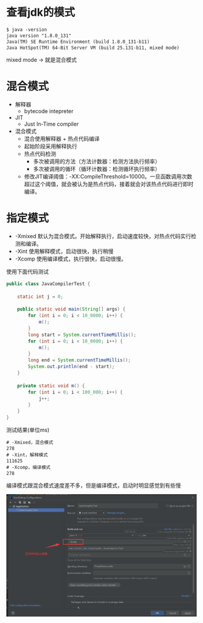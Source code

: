 # 查看jdk的模式

```shell
$ java -version
java version "1.8.0_131"
Java(TM) SE Runtime Environment (build 1.8.0_131-b11)
Java HotSpot(TM) 64-Bit Server VM (build 25.131-b11, mixed mode)
```

mixed mode  -> 就是混合模式


# 混合模式
- 解释器
  - bytecode intepreter
- JIT
  - Just In-Time compiler
- 混合模式
  - 混合使用解释器 + 热点代码编译
  - 起始阶段采用解释执行
  - 热点代码检测
    - 多次被调用的方法（方法计数器：检测方法执行频率）
    - 多次被调用的循环（循环计数器：检测循环执行频率）
  - 修改JIT编译阈值：-XX:CompileThreshold=10000。一旦函数调用次数超过这个阈值，就会被认为是热点代码，接着就会对该热点代码进行即时编译。

# 指定模式
- -Xmixed 默认为混合模式。开始解释执行，启动速度较快，对热点代码实行检测和编译。
- -Xint 使用解释模式，启动很快，执行稍慢
- -Xcomp 使用编译模式，执行很快，启动很慢。


使用下面代码测试

```java
public class JavaCompilerTest {

    static int j = 0;

    public static void main(String[] args) {
        for (int i = 0; i < 10_0000; i++) {
            m();
        }
        long start = System.currentTimeMillis();
        for (int i = 0; i < 10_0000; i++) {
            m();
        }
        long end = System.currentTimeMillis();
        System.out.println(end - start);
    }

    private static void m() {
        for (int i = 0; i < 100_000; i++) {
            j++;
        }
    }
}
```

测试结果(单位ms)

```shell
# -Xmixed，混合模式
278
# -Xint，解释模式
111625
# -Xcomp，编译模式
278
```

编译模式跟混合模式速度差不多，但是编译模式，启动时明显感觉到有些慢

![img](./JVM调优/imag/编译器测试速度.png)